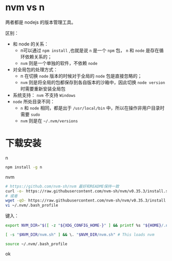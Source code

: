 # nvm vs n
两者都是 nodejs 的版本管理工具。

区别：
+ 和 node 的关系：
  + n可以通过 `npm install` ,也就是说 `n` 是一个 `npm` 包， `n` 和 `node` 是存在循环依赖关系的；
  + `nvm` 则是一个单独的软件，不依赖 `node`
+ 对全局包的处理方式：
  + n 在切换 `node` 版本的时候对于全局的 `node` 包是直接忽略的；
  + `nvm` 则是将全局的包都保存到各自版本的沙箱中，因此切换 `node version` 时需要重新安装全局包
+ 系统支持： `nvm` 不支持 `Windows`
+ `node` 所处目录不同：
  + `n` 和 `node` 相同，都是出于 `/usr/local/bin` 中，所以在操作非用户目录时需要 `sudo`
  + `nvm` 则是在 `~/.nvm/versions`

# 下载安装
n
```sh
npm install -g n
```
nvm
```sh
# https://github.com/nvm-sh/nvm 最好和README保持一致
curl -o- https://raw.githubusercontent.com/nvm-sh/nvm/v0.35.3/install.sh | bash
# 或者
wget -qO- https://raw.githubusercontent.com/nvm-sh/nvm/v0.35.3/install.sh | bash
vi ~/.nvm/.bash_profile
```
键入：
```sh
export NVM_DIR="$([ -z "${XDG_CONFIG_HOME-}" ] && printf %s "${HOME}/.nvm" || printf %s "${XDG_CONFIG_HOME}/nvm")"

[ -s "$NVM_DIR/nvm.sh" ] && \. "$NVM_DIR/nvm.sh" # This loads nvm
```

```sh
source ~/.nvm/.bash_profile
```

ok
